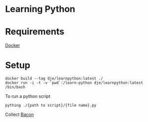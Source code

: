 # Learning Python

# Requirements

[Docker](https://www.docker.com/)

# Setup

    docker build --tag dje/learnpython:latest ./
    docker run -i -t -v `pwd`:/learn-python dje/learnpython:latest /bin/bash

To run a python script

    pything ./{path to script}/{file name}.py

Collect [Bacon](https://en.wikipedia.org/wiki/Bacon)
